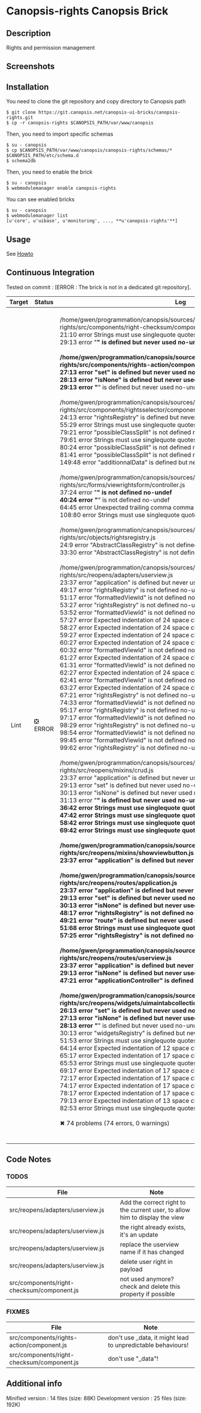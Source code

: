 # Canopsis-rights Canopsis Brick

## Description

Rights and permission management

## Screenshots



## Installation

You need to clone the git repository and copy directory to Canopsis path

    $ git clone https://git.canopsis.net/canopsis-ui-bricks/canopsis-rights.git
    $ cp -r canopsis-rights $CANOPSIS_PATH/var/www/canopsis

Then, you need to import specific schemas

    $ su - canopsis
    $ cp $CANOPSIS_PATH/var/www/canopsis/canopsis-rights/schemas/* $CANOPSIS_PATH/etc/schema.d
    $ schema2db

Then, you need to enable the brick

    $ su - canopsis
    $ webmodulemanager enable canopsis-rights

You can see enabled bricks

    $ su - canopsis
    $ webmodulemanager list
    [u'core', u'uibase', u'monitoring', ..., **u'canopsis-rights'**]

## Usage

See [Howto](https://git.canopsis.net/canopsis-ui-bricks/canopsis-rights/blob/master/doc/index.rst)

## Continuous Integration

Tested on commit : [ERROR : The brick is not in a dedicated git repository].

| Target | Status | Log |
| ------ | ------ | --- |
| Lint   | :negative_squared_cross_mark: ERROR | <br>/home/gwen/programmation/canopsis/sources/webcore/src/canopsis/canopsis-rights/src/components/right-checksum/component.js<br>  21:10  error  Strings must use singlequote    quotes<br>  29:13  error  "__" is defined but never used  no-unused-vars<br><br>/home/gwen/programmation/canopsis/sources/webcore/src/canopsis/canopsis-rights/src/components/rights-action/component.js<br>  27:13  error  "set" is defined but never used     no-unused-vars<br>  28:13  error  "isNone" is defined but never used  no-unused-vars<br>  29:13  error  "__" is defined but never used      no-unused-vars<br><br>/home/gwen/programmation/canopsis/sources/webcore/src/canopsis/canopsis-rights/src/components/rightsselector/component.js<br>   24:13  error  "rightsRegistry" is defined but never used   no-unused-vars<br>   55:29  error  Strings must use singlequote                 quotes<br>   79:21  error  "possibleClassSplit" is not defined          no-undef<br>   79:61  error  Strings must use singlequote                 quotes<br>   80:24  error  "possibleClassSplit" is not defined          no-undef<br>   81:41  error  "possibleClassSplit" is not defined          no-undef<br>  149:48  error  "additionnalData" is defined but never used  no-unused-vars<br><br>/home/gwen/programmation/canopsis/sources/webcore/src/canopsis/canopsis-rights/src/forms/viewrightsform/controller.js<br>   37:24  error  "__" is not defined           no-undef<br>   40:24  error  "__" is not defined           no-undef<br>   64:45  error  Unexpected trailing comma     comma-dangle<br>  108:80  error  Strings must use singlequote  quotes<br><br>/home/gwen/programmation/canopsis/sources/webcore/src/canopsis/canopsis-rights/src/objects/rightsregistry.js<br>  24:9   error  "AbstractClassRegistry" is not defined  no-undef<br>  33:30  error  "AbstractClassRegistry" is not defined  no-undef<br><br>/home/gwen/programmation/canopsis/sources/webcore/src/canopsis/canopsis-rights/src/reopens/adapters/userview.js<br>  23:37  error  "application" is defined but never used                   no-unused-vars<br>  49:17  error  "rightsRegistry" is not defined                           no-undef<br>  51:17  error  "formattedViewId" is not defined                          no-undef<br>  53:27  error  "rightsRegistry" is not defined                           no-undef<br>  53:52  error  "formattedViewId" is not defined                          no-undef<br>  57:27  error  Expected indentation of 24 space characters but found 26  indent<br>  58:27  error  Expected indentation of 24 space characters but found 26  indent<br>  59:27  error  Expected indentation of 24 space characters but found 26  indent<br>  60:27  error  Expected indentation of 24 space characters but found 26  indent<br>  60:32  error  "formattedViewId" is not defined                          no-undef<br>  61:27  error  Expected indentation of 24 space characters but found 26  indent<br>  61:31  error  "formattedViewId" is not defined                          no-undef<br>  62:27  error  Expected indentation of 24 space characters but found 26  indent<br>  62:41  error  "formattedViewId" is not defined                          no-undef<br>  63:27  error  Expected indentation of 24 space characters but found 26  indent<br>  67:21  error  "rightsRegistry" is not defined                           no-undef<br>  74:33  error  "formattedViewId" is not defined                          no-undef<br>  95:17  error  "rightsRegistry" is not defined                           no-undef<br>  97:17  error  "formattedViewId" is not defined                          no-undef<br>  98:29  error  "rightsRegistry" is not defined                           no-undef<br>  98:54  error  "formattedViewId" is not defined                          no-undef<br>  99:45  error  "formattedViewId" is not defined                          no-undef<br>  99:62  error  "rightsRegistry" is not defined                           no-undef<br><br>/home/gwen/programmation/canopsis/sources/webcore/src/canopsis/canopsis-rights/src/reopens/mixins/crud.js<br>  23:37  error  "application" is defined but never used  no-unused-vars<br>  29:13  error  "set" is defined but never used          no-unused-vars<br>  30:13  error  "isNone" is defined but never used       no-unused-vars<br>  31:13  error  "__" is defined but never used           no-unused-vars<br>  36:42  error  Strings must use singlequote             quotes<br>  47:42  error  Strings must use singlequote             quotes<br>  58:42  error  Strings must use singlequote             quotes<br>  69:42  error  Strings must use singlequote             quotes<br><br>/home/gwen/programmation/canopsis/sources/webcore/src/canopsis/canopsis-rights/src/reopens/mixins/showviewbutton.js<br>  23:37  error  "application" is defined but never used  no-unused-vars<br><br>/home/gwen/programmation/canopsis/sources/webcore/src/canopsis/canopsis-rights/src/reopens/routes/application.js<br>  23:37  error  "application" is defined but never used  no-unused-vars<br>  29:13  error  "set" is defined but never used          no-unused-vars<br>  30:13  error  "isNone" is defined but never used       no-unused-vars<br>  48:17  error  "rightsRegistry" is not defined          no-undef<br>  49:21  error  "route" is defined but never used        no-unused-vars<br>  51:68  error  Strings must use singlequote             quotes<br>  57:25  error  "rightsRegistry" is not defined          no-undef<br><br>/home/gwen/programmation/canopsis/sources/webcore/src/canopsis/canopsis-rights/src/reopens/routes/userview.js<br>  23:37  error  "application" is defined but never used            no-unused-vars<br>  29:13  error  "isNone" is defined but never used                 no-unused-vars<br>  47:21  error  "applicationController" is defined but never used  no-unused-vars<br><br>/home/gwen/programmation/canopsis/sources/webcore/src/canopsis/canopsis-rights/src/reopens/widgets/uimaintabcollection.js<br>  26:13  error  "set" is defined but never used                           no-unused-vars<br>  27:13  error  "isNone" is defined but never used                        no-unused-vars<br>  28:13  error  "__" is defined but never used                            no-unused-vars<br>  30:13  error  "widgetsRegistry" is defined but never used               no-unused-vars<br>  51:53  error  Strings must use singlequote                              quotes<br>  64:14  error  Expected indentation of 12 space characters but found 13  indent<br>  65:17  error  Expected indentation of 17 space characters but found 16  indent<br>  65:53  error  Strings must use singlequote                              quotes<br>  69:17  error  Expected indentation of 17 space characters but found 16  indent<br>  72:17  error  Expected indentation of 17 space characters but found 16  indent<br>  74:17  error  Expected indentation of 17 space characters but found 16  indent<br>  78:17  error  Expected indentation of 17 space characters but found 16  indent<br>  79:13  error  Expected indentation of 13 space characters but found 12  indent<br>  82:53  error  Strings must use singlequote                              quotes<br><br>✖ 74 problems (74 errors, 0 warnings)<br><br> |

## Code Notes

### TODOS

| File   | Note   |
|--------|--------|
| src/reopens/adapters/userview.js | Add the correct right to the current user, to allow him to display the view |
| src/reopens/adapters/userview.js | the right already exists, it's an update |
| src/reopens/adapters/userview.js | replace the userview name if it has changed |
| src/reopens/adapters/userview.js | delete user right in payload |
| src/components/right-checksum/component.js | not used anymore? check and delete this property if possible |


### FIXMES

| File   | Note   |
|--------|--------|
| src/components/rights-action/component.js | don't use _data, it might lead to unpredictable behaviours! |
| src/components/right-checksum/component.js | don't use "_data"! |


## Additional info

Minified version : 14 files (size: 88K)
Development version : 25 files (size: 192K)
